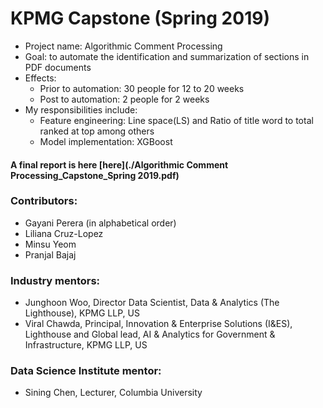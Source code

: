 # KPMG Capstone (Spring 2019)
* Project name: Algorithmic Comment Processing
* Goal: to automate the identification and summarization of sections in PDF documents
* Effects:
  * Prior to automation: 30 people for 12 to 20 weeks
  * Post to automation: 2 people for 2 weeks
* My responsibilities include:
  * Feature engineering: Line space(LS) and Ratio of title word to total ranked at top among others
  * Model implementation: XGBoost
#### A final report is here [here](./Algorithmic Comment Processing_Capstone_Spring 2019.pdf)


### Contributors:
* Gayani Perera (in alphabetical order)
* Liliana Cruz-Lopez 
* Minsu Yeom
* Pranjal Bajaj

### Industry mentors:
* Junghoon Woo, Director Data Scientist, Data & Analytics (The Lighthouse), KPMG LLP, US
* Viral Chawda, Principal, Innovation & Enterprise Solutions (I&ES), Lighthouse and Global lead, AI & Analytics for Government & Infrastructure, KPMG LLP, US

### Data Science Institute mentor:
* Sining Chen, Lecturer, Columbia University
